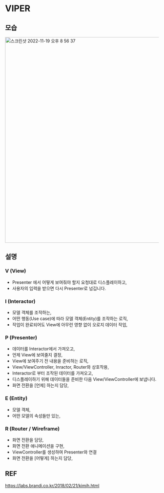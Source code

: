 # VIPER 
## 모습
<img width="675" alt="스크린샷 2022-11-19 오후 8 56 37" src="https://user-images.githubusercontent.com/57595198/202849619-6ca953ae-714d-484b-8fcc-c971320eeb91.png">



## 설명
### V (View)
- Presenter 에서 어떻게 보여줘야 할지 요청대로 디스플레이하고,
- 사용자의 입력을 받으면 다시 Presenter로 넘깁니다.  


### I (Interactor)
- 모델 객체를 조작하는, 
- 어떤 행동(Use case)에 따라 모델 객체(Entity)를 조작하는 로직, 
- 작업이 완료되어도 View에 아무런 영향 없이 오로지 데이터 작업,


### P (Presenter)
- 데이터를 Interactor에서 가져오고,
- 언제 View에 보여줄지 결정,
- View에 보여주기 전 내용을 준비하는 로직,
- View/ViewController, Inractor, Router와 상호작용,
- Interactor로 부터 조작된 데이터를 가져오고,
- 디스플레이하기 위해 데이터들을 준비한 다음 View/ViewController에 보냅니다. 
- 화면 전환을 [언제] 하는지 담당,


### E (Entity)
- 모델 객체,
- 어떤 모델의 속성들만 있는,


### R (Router / Wireframe)
- 화면 전환을 담당,
- 화면 전환 애니메이션을 구현,
- ViewController를 생성하여 Presenter와 연결
- 화면 전환을 [어떻게] 하는지 담당,



## REF 
https://labs.brandi.co.kr/2018/02/21/kimjh.html

